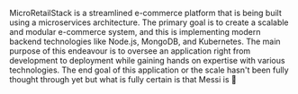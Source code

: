 MicroRetailStack is a streamlined e-commerce platform that is being built using a microservices architecture. The primary goal is to create a scalable and modular e-commerce system, and this is implementing modern backend technologies like Node.js, MongoDB, and Kubernetes. The main purpose of this endeavour is to oversee an application right from development to deployment while gaining hands on expertise with various technologies. The end goal of this application or the scale hasn't been fully thought through yet but what is fully certain is that Messi is 🐐
